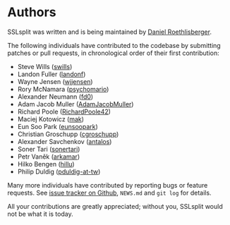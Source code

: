 # Authors

SSLsplit was written and is being maintained by
[Daniel Roethlisberger](https://daniel.roe.ch/).

The following individuals have contributed to the codebase by submitting
patches or pull requests, in chronological order of their first contribution:

-   Steve Wills ([swills](https://github.com/swills))
-   Landon Fuller ([landonf](https://github.com/landonf))
-   Wayne Jensen ([wjjensen](https://github.com/wjjensen))
-   Rory McNamara ([psychomario](https://github.com/psychomario))
-   Alexander Neumann ([fd0](https://github.com/fd0))
-   Adam Jacob Muller ([AdamJacobMuller](https://github.com/AdamJacobMuller))
-   Richard Poole ([RichardPoole42](https://github.com/RichardPoole42))
-   Maciej Kotowicz ([mak](https://github.com/mak))
-   Eun Soo Park ([eunsoopark](https://github.com/eunsoopark))
-   Christian Groschupp ([cgroschupp](https://github.com/cgroschupp))
-   Alexander Savchenkov ([antalos](https://github.com/antalos))
-   Soner Tari ([sonertari](https://github.com/sonertari))
-   Petr Vaněk ([arkamar](https://github.com/arkamar))
-   Hilko Bengen ([hillu](https://github.com/hillu))
-   Philip Duldig ([pduldig-at-tw](https://github.com/pduldig-at-tw))

Many more individuals have contributed by reporting bugs or feature requests.
See [issue tracker on Github][1], `NEWS.md` and `git log` for details.

[1]: https://github.com/droe/sslsplit/issues

All your contributions are greatly appreciated; without you, SSLsplit would not
be what it is today.

